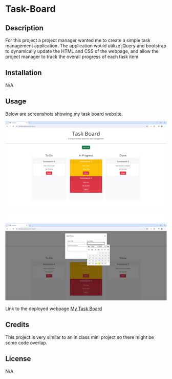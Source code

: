 # Task-Board

## Description

For this project a project manager wanted me to create a simple task management application. The application would utilize jQuery and bootstrap to dynamically update the HTML and CSS of the webpage, and allow the project manager to track the overall progress of each task item.

## Installation

N/A

## Usage

Below are screenshots showing my task board website.

![Task board with multiple tasks](assets/images/task-board-webpage.png)

![Task board with modal open](assets/images/task-board-modal-open.png)

Link to the deployed webpage
[My Task Board](https://anrichter2.github.io/Task-Board/)

## Credits

This project is very similar to an in class mini project so there might be some code overlap.

## License

N/A
